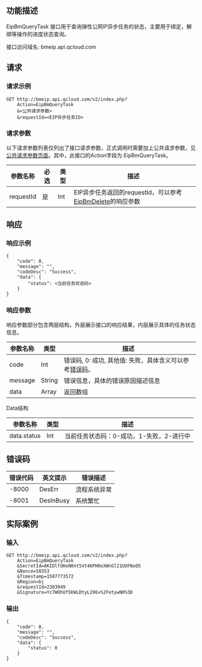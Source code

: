 ## 功能描述
EipBmQueryTask 接口用于查询弹性公网IP异步任务的状态，主要用于绑定，解绑等操作的进度状态查询。
 
接口访问域名: bmeip.api.qcloud.com



## 请求
### 请求示例
```
GET http://bmeip.api.qcloud.com/v2/index.php?
	Action=EipBmQueryTask
	&<公共请求参数>
	&requestId=<EIP异步任务ID>
```
### 请求参数

以下请求参数列表仅列出了接口请求参数，正式调用时需要加上公共请求参数，见[公共请求参数页面](/document/product/386/6718)。其中，此接口的Action字段为 EipBmQueryTask。

|参数名称|必选|类型|描述|
|-------|----|---|----|
| requestId|是|Int|EIP异步任务返回的requestId，可以参考[EipBmDelete](/document/product/386/6676)的响应参数|

## 响应
### 响应示例
```
{
    "code": 0,
    "message": "",
    "codeDesc": "Success",
    "data": {
        "status": <当前任务状态码>
    }
}
```
### 响应参数
响应参数部分包含两层结构，外层展示接口的响应结果，内层展示具体的任务状态信息。

| 参数名称 | 类型 | 描述 |
|---------|---------|---------|
| code |  Int | 错误码, 0: 成功, 其他值: 失败，具体含义可以参考[错误码](/document/product/386/6725)。 |
| message |   String | 错误信息，具体的错误原因描述信息 |
| data |   Array | 返回数组 |

Data结构

|参数名称|类型|描述|
|---|---|---|
| data.status | Int | 当前任务状态码：0-成功，1-失败，2-进行中|

## 错误码
|错误代码|英文提示|错误描述|
|---|---|---|
|-8000|DesErr|流程系统异常|
|-8001|DesInBusy|系统繁忙|

## 实际案例
 
### 输入
```
GET http://bmeip.api.qcloud.com/v2/index.php?
	Action=EipBmQueryTask
	&SecretId=AKIDlfdHxN0ntSVt4KPH0xXWnGl21UUFNoO5
	&Nonce=58353
	&Timestamp=1507773572
	&Region=bj
	&requestId=2383049
	&Signature=Yc7WOhUf5KWLDtyL296v%2FotywN0%3D
```

### 输出
```
{
    "code": 0,
    "message": "",
    "codeDesc": "Success",
    "data": {
        "status": 0
    }
}

```

